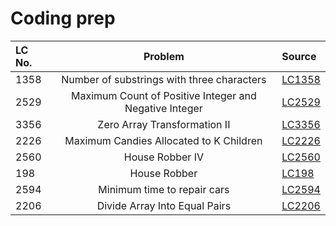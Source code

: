 # Coding prep
| LC No. | Problem | Source |
| :----------- | :------------: | :----------- |
| 1358 | Number of substrings with three characters | [LC1358](LC1358_num_sstr_three_char.cc)|
| 2529 | Maximum Count of Positive Integer and Negative Integer | [LC2529](LC2529_max_count_pos_neg.cc)|
| 3356 | Zero Array Transformation II | [LC3356](LC3356_zero_array_trans_iii.cc)|
| 2226 | Maximum Candies Allocated to K Children | [LC2226](LC2226_max_candy_k_children.cc)|
| 2560 | House Robber IV | [LC2560](LC2560_house_robber_iv.cc) |
| 198 | House Robber | [LC198](LC198_house_robber.cc)|
| 2594 | Minimum time to repair cars | [LC2594](LC2594_min_time_repair_cars.cc) |
| 2206 | Divide Array Into Equal Pairs | [LC2206](LC2206_div_array_pairs.cc) |